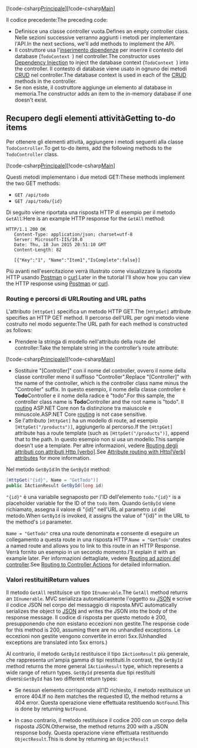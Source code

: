 <span data-ttu-id="f300b-101">[!code-csharp[Principale](../../tutorials/first-web-api/sample/TodoApi/Controllers/TodoController2.cs?name=snippet_todo1)]</span><span class="sxs-lookup"><span data-stu-id="f300b-101">[!code-csharp[Main](../../tutorials/first-web-api/sample/TodoApi/Controllers/TodoController2.cs?name=snippet_todo1)]</span></span>

<span data-ttu-id="f300b-102">Il codice precedente:</span><span class="sxs-lookup"><span data-stu-id="f300b-102">The preceding code:</span></span>

* <span data-ttu-id="f300b-103">Definisce una classe controller vuota.</span><span class="sxs-lookup"><span data-stu-id="f300b-103">Defines an empty controller class.</span></span> <span data-ttu-id="f300b-104">Nelle sezioni successive verranno aggiunti i metodi per implementare l'API.</span><span class="sxs-lookup"><span data-stu-id="f300b-104">In the next sections, we'll add methods to implement the API.</span></span>
* <span data-ttu-id="f300b-105">Il costruttore usa l'[inserimento dipendenze](xref:fundamentals/dependency-injection) per inserire il contesto del database (`TodoContext `) nel controller.</span><span class="sxs-lookup"><span data-stu-id="f300b-105">The constructor uses [Dependency Injection](xref:fundamentals/dependency-injection) to inject the database context (`TodoContext `) into the controller.</span></span> <span data-ttu-id="f300b-106">Il contesto di database viene usato in ognuno dei metodi [CRUD](https://en.wikipedia.org/wiki/Create,_read,_update_and_delete) nel controller.</span><span class="sxs-lookup"><span data-stu-id="f300b-106">The database context is used in each of the [CRUD](https://en.wikipedia.org/wiki/Create,_read,_update_and_delete) methods in the controller.</span></span>
* <span data-ttu-id="f300b-107">Se non esiste, il costruttore aggiunge un elemento al database in memoria.</span><span class="sxs-lookup"><span data-stu-id="f300b-107">The constructor adds an item to the in-memory database if one doesn't exist.</span></span>

## <a name="getting-to-do-items"></a><span data-ttu-id="f300b-108">Recupero degli elementi attività</span><span class="sxs-lookup"><span data-stu-id="f300b-108">Getting to-do items</span></span>

<span data-ttu-id="f300b-109">Per ottenere gli elementi attività, aggiungere i metodi seguenti alla classe `TodoController`.</span><span class="sxs-lookup"><span data-stu-id="f300b-109">To get to-do items, add the following methods to the `TodoController` class.</span></span>

<span data-ttu-id="f300b-110">[!code-csharp[Principale](../../tutorials/first-web-api/sample/TodoApi/Controllers/TodoController.cs?name=snippet_GetAll)]</span><span class="sxs-lookup"><span data-stu-id="f300b-110">[!code-csharp[Main](../../tutorials/first-web-api/sample/TodoApi/Controllers/TodoController.cs?name=snippet_GetAll)]</span></span>

<span data-ttu-id="f300b-111">Questi metodi implementano i due metodi GET:</span><span class="sxs-lookup"><span data-stu-id="f300b-111">These methods implement the two GET methods:</span></span>

* `GET /api/todo`
* `GET /api/todo/{id}`

<span data-ttu-id="f300b-112">Di seguito viene riportata una risposta HTTP di esempio per il metodo `GetAll`:</span><span class="sxs-lookup"><span data-stu-id="f300b-112">Here is an example HTTP response for the `GetAll` method:</span></span>

```
HTTP/1.1 200 OK
   Content-Type: application/json; charset=utf-8
   Server: Microsoft-IIS/10.0
   Date: Thu, 18 Jun 2015 20:51:10 GMT
   Content-Length: 82

   [{"Key":"1", "Name":"Item1","IsComplete":false}]
   ```

<span data-ttu-id="f300b-113">Più avanti nell'esercitazione verrà illustrato come visualizzare la risposta HTTP usando [Postman](https://www.getpostman.com/) o [curl](https://developer.apple.com/legacy/library/documentation/Darwin/Reference/ManPages/man1/curl.1.html).</span><span class="sxs-lookup"><span data-stu-id="f300b-113">Later in the tutorial I'll show how you can view the HTTP response using [Postman](https://www.getpostman.com/) or [curl](https://developer.apple.com/legacy/library/documentation/Darwin/Reference/ManPages/man1/curl.1.html).</span></span>

### <a name="routing-and-url-paths"></a><span data-ttu-id="f300b-114">Routing e percorsi di URL</span><span class="sxs-lookup"><span data-stu-id="f300b-114">Routing and URL paths</span></span>

<span data-ttu-id="f300b-115">L'attributo `[HttpGet]` specifica un metodo HTTP GET.</span><span class="sxs-lookup"><span data-stu-id="f300b-115">The `[HttpGet]` attribute specifies an HTTP GET method.</span></span> <span data-ttu-id="f300b-116">Il percorso dell'URL per ogni metodo viene costruito nel modo seguente:</span><span class="sxs-lookup"><span data-stu-id="f300b-116">The URL path for each method is constructed as follows:</span></span>

* <span data-ttu-id="f300b-117">Prendere la stringa di modello nell'attributo della route del controller:</span><span class="sxs-lookup"><span data-stu-id="f300b-117">Take the template string in the controller’s route attribute:</span></span>

<span data-ttu-id="f300b-118">[!code-csharp[Principale](../../tutorials/first-web-api/sample/TodoApi/Controllers/TodoController.cs?name=TodoController&highlight=3)]</span><span class="sxs-lookup"><span data-stu-id="f300b-118">[!code-csharp[Main](../../tutorials/first-web-api/sample/TodoApi/Controllers/TodoController.cs?name=TodoController&highlight=3)]</span></span>

* <span data-ttu-id="f300b-119">Sostituire "[Controller]" con il nome del controller, ovvero il nome della classe controller meno il suffisso "Controller".</span><span class="sxs-lookup"><span data-stu-id="f300b-119">Replace "[Controller]" with the name of the controller, which is the controller class name minus the "Controller" suffix.</span></span> <span data-ttu-id="f300b-120">In questo esempio, il nome della classe controller è **Todo**Controller e il nome della radice è "todo".</span><span class="sxs-lookup"><span data-stu-id="f300b-120">For this sample, the controller class name is **Todo**Controller and the root name is "todo".</span></span> <span data-ttu-id="f300b-121">Il [routing](xref:mvc/controllers/routing) ASP.NET Core non fa distinzione tra maiuscole e minuscole.</span><span class="sxs-lookup"><span data-stu-id="f300b-121">ASP.NET Core [routing](xref:mvc/controllers/routing) is not case sensitive.</span></span>
* <span data-ttu-id="f300b-122">Se l'attributo `[HttpGet]` ha un modello di route, ad esempio `[HttpGet("/products")]`, aggiungerlo al percorso.</span><span class="sxs-lookup"><span data-stu-id="f300b-122">If the `[HttpGet]` attribute has a route template (such as `[HttpGet("/products")]`, append that to the path.</span></span> <span data-ttu-id="f300b-123">In questo esempio non si usa un modello.</span><span class="sxs-lookup"><span data-stu-id="f300b-123">This sample doesn't use a template.</span></span> <span data-ttu-id="f300b-124">Per altre informazioni, vedere [Routing degli attributi con attributi Http [verbo]](xref:mvc/controllers/routing#attribute-routing-with-httpverb-attributes).</span><span class="sxs-lookup"><span data-stu-id="f300b-124">See [Attribute routing with Http[Verb] attributes](xref:mvc/controllers/routing#attribute-routing-with-httpverb-attributes) for more information.</span></span>

<span data-ttu-id="f300b-125">Nel metodo `GetById`:</span><span class="sxs-lookup"><span data-stu-id="f300b-125">In the `GetById` method:</span></span>

```csharp
[HttpGet("{id}", Name = "GetTodo")]
public IActionResult GetById(long id)
```

<span data-ttu-id="f300b-126">`"{id}"` è una variabile segnaposto per l'ID dell'elemento `todo`.</span><span class="sxs-lookup"><span data-stu-id="f300b-126">`"{id}"` is a placeholder variable for the ID of the `todo` item.</span></span> <span data-ttu-id="f300b-127">Quando `GetById` viene richiamato, assegna il valore di "{id}" nell'URL al parametro `id` del metodo.</span><span class="sxs-lookup"><span data-stu-id="f300b-127">When `GetById` is invoked, it assigns the value of "{id}" in the URL to the method's `id` parameter.</span></span>

<span data-ttu-id="f300b-128">`Name = "GetTodo"` crea una route denominata e consente di eseguire un collegamento a questa route in una risposta HTTP.</span><span class="sxs-lookup"><span data-stu-id="f300b-128">`Name = "GetTodo"` creates a named route and allows you to link to this route in an HTTP Response.</span></span> <span data-ttu-id="f300b-129">Verrà fornito un esempio in un secondo momento.</span><span class="sxs-lookup"><span data-stu-id="f300b-129">I'll explain it with an example later.</span></span> <span data-ttu-id="f300b-130">Per informazioni dettagliate, vedere [Routing ad azioni del controller](xref:mvc/controllers/routing).</span><span class="sxs-lookup"><span data-stu-id="f300b-130">See [Routing to Controller Actions](xref:mvc/controllers/routing) for detailed information.</span></span>

### <a name="return-values"></a><span data-ttu-id="f300b-131">Valori restituiti</span><span class="sxs-lookup"><span data-stu-id="f300b-131">Return values</span></span>

<span data-ttu-id="f300b-132">Il metodo `GetAll` restituisce un tipo `IEnumerable`.</span><span class="sxs-lookup"><span data-stu-id="f300b-132">The `GetAll` method returns an `IEnumerable`.</span></span> <span data-ttu-id="f300b-133">MVC serializza automaticamente l'oggetto su [JSON](http://www.json.org/) e scrive il codice JSON nel corpo del messaggio di risposta.</span><span class="sxs-lookup"><span data-stu-id="f300b-133">MVC automatically serializes the object to [JSON](http://www.json.org/) and writes the JSON into the body of the response message.</span></span> <span data-ttu-id="f300b-134">Il codice di risposta per questo metodo è 200, presupponendo che non esistano eccezioni non gestite.</span><span class="sxs-lookup"><span data-stu-id="f300b-134">The response code for this method is 200, assuming there are no unhandled exceptions.</span></span> <span data-ttu-id="f300b-135">Le eccezioni non gestite vengono convertite in errori 5xx.</span><span class="sxs-lookup"><span data-stu-id="f300b-135">(Unhandled exceptions are translated into 5xx errors.)</span></span>

<span data-ttu-id="f300b-136">Al contrario, il metodo `GetById` restituisce il tipo `IActionResult` più generale, che rappresenta un'ampia gamma di tipi restituiti.</span><span class="sxs-lookup"><span data-stu-id="f300b-136">In contrast, the `GetById` method returns the more general `IActionResult` type, which represents a wide range of return types.</span></span> <span data-ttu-id="f300b-137">`GetById` presenta due tipi restituiti diversi:</span><span class="sxs-lookup"><span data-stu-id="f300b-137">`GetById` has two different return types:</span></span>

* <span data-ttu-id="f300b-138">Se nessun elemento corrisponde all'ID richiesto, il metodo restituisce un errore 404.</span><span class="sxs-lookup"><span data-stu-id="f300b-138">If no item matches the requested ID, the method returns a 404 error.</span></span>  <span data-ttu-id="f300b-139">Questa operazione viene effettuata restituendo `NotFound`.</span><span class="sxs-lookup"><span data-stu-id="f300b-139">This is done by returning `NotFound`.</span></span>

* <span data-ttu-id="f300b-140">In caso contrario, il metodo restituisce il codice 200 con un corpo della risposta JSON.</span><span class="sxs-lookup"><span data-stu-id="f300b-140">Otherwise, the method returns 200 with a JSON response body.</span></span> <span data-ttu-id="f300b-141">Questa operazione viene effettuata restituendo `ObjectResult`.</span><span class="sxs-lookup"><span data-stu-id="f300b-141">This is done by returning an `ObjectResult`</span></span>
